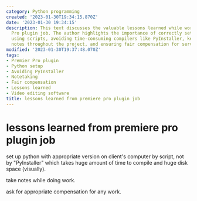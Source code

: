```yaml
---
category: Python programming
created: '2023-01-30T19:34:15.870Z'
date: '2023-01-30 19:34:15'
description: This text discusses the valuable lessons learned while working on a Premier
  Pro plugin job. The author highlights the importance of correctly setting up Python
  using scripts, avoiding time-consuming compilers like PyInstaller, keeping detailed
  notes throughout the project, and ensuring fair compensation for services provided.
modified: '2023-01-30T19:37:48.070Z'
tags:
- Premier Pro plugin
- Python setup
- Avoiding PyInstaller
- Notetaking
- Fair compensation
- Lessons learned
- Video editing software
title: lessons learned from premiere pro plugin job
---
```


# lessons learned from premiere pro plugin job

set up python with appropriate version on client's computer by script, not by "PyInstaller" which takes huge amount of time to compile and huge disk space (visually).

take notes while doing work.

ask for appropriate compensation for any work.
